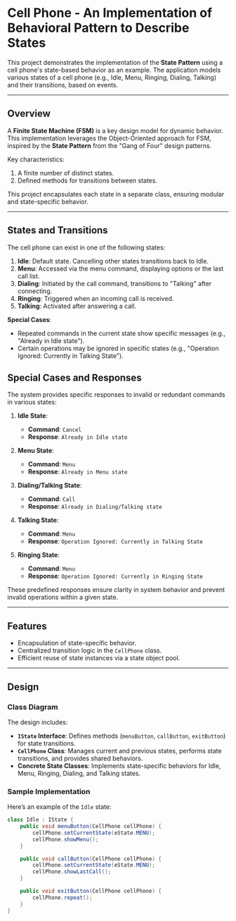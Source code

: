 # Cell Phone - An Implementation of Behavioral Pattern to Describe States

This project demonstrates the implementation of the **State Pattern** using a cell phone's state-based behavior as an example. The application models various states of a cell phone (e.g., Idle, Menu, Ringing, Dialing, Talking) and their transitions, based on events.

---

## Overview

A **Finite State Machine (FSM)** is a key design model for dynamic behavior. This implementation leverages the Object-Oriented approach for FSM, inspired by the **State Pattern** from the "Gang of Four" design patterns. 

Key characteristics:
1. A finite number of distinct states.
2. Defined methods for transitions between states.

This project encapsulates each state in a separate class, ensuring modular and state-specific behavior.

---

## States and Transitions

The cell phone can exist in one of the following states:
1. **Idle**: Default state. Cancelling other states transitions back to Idle.
2. **Menu**: Accessed via the menu command, displaying options or the last call list.
3. **Dialing**: Initiated by the call command, transitions to "Talking" after connecting.
4. **Ringing**: Triggered when an incoming call is received.
5. **Talking**: Activated after answering a call.

**Special Cases**:
- Repeated commands in the current state show specific messages (e.g., "Already in Idle state").
- Certain operations may be ignored in specific states (e.g., "Operation Ignored: Currently in Talking State").
## Special Cases and Responses

The system provides specific responses to invalid or redundant commands in various states:

1. **Idle State**:
   - **Command**: `Cancel`
   - **Response**: `Already in Idle state`

2. **Menu State**:
   - **Command**: `Menu`
   - **Response**: `Already in Menu state`

3. **Dialing/Talking State**:
   - **Command**: `Call`
   - **Response**: `Already in Dialing/Talking state`

4. **Talking State**:
   - **Command**: `Menu`
   - **Response**: `Operation Ignored: Currently in Talking State`

5. **Ringing State**:
   - **Command**: `Menu`
   - **Response**: `Operation Ignored: Currently in Ringing State`

These predefined responses ensure clarity in system behavior and prevent invalid operations within a given state.

---

## Features

- Encapsulation of state-specific behavior.
- Centralized transition logic in the `CellPhone` class.
- Efficient reuse of state instances via a state object pool.

---

## Design

### Class Diagram
The design includes:
- **`IState` Interface**: Defines methods (`menuButton`, `callButton`, `exitButton`) for state transitions.
- **`CellPhone` Class**: Manages current and previous states, performs state transitions, and provides shared behaviors.
- **Concrete State Classes**: Implements state-specific behaviors for Idle, Menu, Ringing, Dialing, and Talking states.

### Sample Implementation
Here’s an example of the `Idle` state:
```csharp
class Idle : IState {
    public void menuButton(CellPhone cellPhone) {
        cellPhone.setCurrentState(eState.MENU);
        cellPhone.showMenu();
    }

    public void callButton(CellPhone cellPhone) {
        cellPhone.setCurrentState(eState.MENU);
        cellPhone.showLastCall();
    }

    public void exitButton(CellPhone cellPhone) { 
        cellPhone.repeat();
    }
}
```

